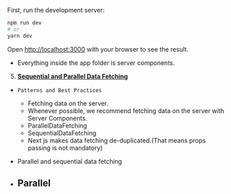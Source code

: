 
First, run the development server:

```bash
npm run dev
# or
yarn dev

```

Open [http://localhost:3000](http://localhost:3000) with your browser to see the result.

- Everything inside the app folder is server components.


5. [**Sequential and Parallel Data Fetching**](https://nextjs.org/docs/app/building-your-application/data-fetching/patterns)

- `Patterns and Best Practices`

    - Fetching data on the server.
    - Whenever possible, we recommend fetching data on the server with Server Components.
    - ParallelDataFetching
    - SequentialDataFetching
    - Next js makes data fetching de-duplicated.(That means props passing is not mandatory)
  
- Parallel and sequential data fetching
- Parallel 
    -
    
    
